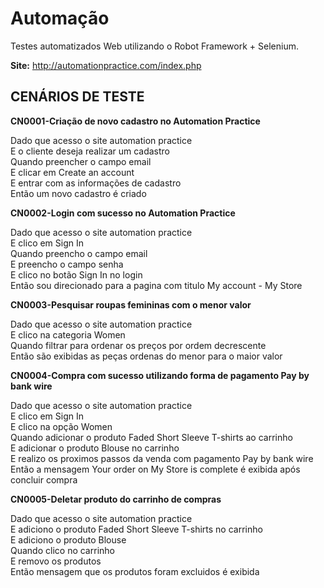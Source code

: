 # Automação

Testes automatizados Web utilizando o Robot Framework + Selenium.

**Site:** http://automationpractice.com/index.php

## CENÁRIOS DE TESTE

**CN0001-Criação de novo cadastro no Automation Practice**

<p>Dado que acesso o site automation practice <br />
E o cliente deseja realizar um cadastro<br />
Quando preencher o campo email<br />
E clicar em Create an account<br />
E entrar com as informações de cadastro<br />
Então um novo cadastro é criado<br />

**CN0002-Login com sucesso no Automation Practice**

<p>Dado que acesso o site automation practice <br />
E clico em Sign In<br />
Quando preencho o campo email<br />
E preencho o campo senha<br />
E clico no botão Sign In no login<br />
Então sou direcionado para a pagina com titulo My account - My Store<br />

**CN0003-Pesquisar roupas femininas com o menor valor**

<p>Dado que acesso o site automation practice<br />
E clico na categoria Women<br />
Quando filtrar para ordenar os preços por ordem decrescente<br />
Então são exibidas as peças ordenas do menor para o maior valor<br />

**CN0004-Compra com sucesso utilizando forma de pagamento Pay by bank wire**
<p>Dado que acesso o site automation practice <br />
E clico em Sign In<br />
E clico na opção Women<br />
Quando adicionar o produto Faded Short Sleeve T-shirts ao carrinho<br />
E adicionar o produto Blouse no carrinho<br />
E realizo os proximos passos da venda com pagamento Pay by bank wire<br />
Então a mensagem Your order on My Store is complete é exibida após concluir compra<br />

**CN0005-Deletar produto do carrinho de compras**
<p>Dado que acesso o site automation practice <br />
E adiciono o produto Faded Short Sleeve T-shirts no carrinho<br />
E adiciono o produto Blouse<br />
Quando clico no carrinho<br />
E removo os produtos<br />
Então mensagem que os produtos foram excluidos é exibida<br />